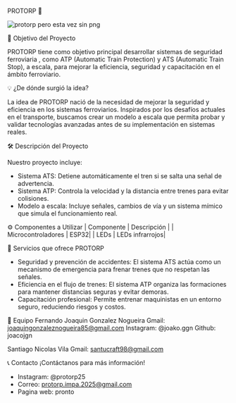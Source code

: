 PROTORP 🚆



![protorp pero esta vez sin png](https://github.com/user-attachments/assets/6bc01a5a-dcdb-4b18-a9ab-d036a78cd103)

🌟 Objetivo del Proyecto

PROTORP tiene como objetivo principal desarrollar sistemas de seguridad ferroviaria , como ATP (Automatic Train Protection) y ATS (Automatic Train Stop), a escala, para mejorar la eficiencia, seguridad y capacitación en el ámbito ferroviario.

💡 ¿De dónde surgió la idea?

La idea de PROTORP nació de la necesidad de mejorar la seguridad y eficiencia en los sistemas ferroviarios. Inspirados por los desafíos actuales en el transporte, buscamos crear un modelo a escala que permita probar y validar tecnologías avanzadas antes de su implementación en sistemas reales.

🛠️ Descripción del Proyecto

Nuestro proyecto incluye:
- Sistema ATS: Detiene automáticamente el tren si se salta una señal de advertencia.
- Sistema ATP: Controla la velocidad y la distancia entre trenes para evitar colisiones.
- Modelo a escala: Incluye señales, cambios de vía y un sistema mímico que simula el funcionamiento real.
 

⚙️ Componentes a Utilizar
| Componente | Descripción | 
| Microcontroladores | ESP32| 
| LEDs | LEDs infrarrojos| 


🚀 Servicios que ofrece PROTORP
- Seguridad y prevención de accidentes: El sistema ATS actúa como un mecanismo de emergencia para frenar trenes que no respetan las señales.
- Eficiencia en el flujo de trenes: El sistema ATP organiza las formaciones para mantener distancias seguras y evitar demoras.
- Capacitación profesional: Permite entrenar maquinistas en un entorno seguro, reduciendo riesgos y costos.


👥 Equipo
Fernando Joaquin Gonzalez Nogueira
Gmail: joaquingonzaleznogueira85@gmail.com Instagram: @joako.ggn Github: joacojgn

Santiago Nicolas Vila
Gmail: santucraft98@gmail.com






📞 Contacto
¡Contáctanos para más información!
- Instagram: @protorp25
- Correo: protorp.impa.2025@gmail.com
- Pagina web: pronto





